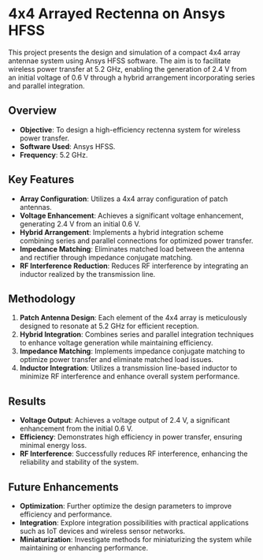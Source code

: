 # 4x4 Arrayed Rectenna on Ansys HFSS

This project presents the design and simulation of a compact 4x4 array antennae system using Ansys HFSS software. The aim is to facilitate wireless power transfer at 5.2 GHz, enabling the generation of 2.4 V from an initial voltage of 0.6 V through a hybrid arrangement incorporating series and parallel integration.

## Overview

- **Objective**: To design a high-efficiency rectenna system for wireless power transfer.
- **Software Used**: Ansys HFSS.
- **Frequency**: 5.2 GHz.

## Key Features

- **Array Configuration**: Utilizes a 4x4 array configuration of patch antennas.
- **Voltage Enhancement**: Achieves a significant voltage enhancement, generating 2.4 V from an initial 0.6 V.
- **Hybrid Arrangement**: Implements a hybrid integration scheme combining series and parallel connections for optimized power transfer.
- **Impedance Matching**: Eliminates matched load between the antenna and rectifier through impedance conjugate matching.
- **RF Interference Reduction**: Reduces RF interference by integrating an inductor realized by the transmission line.

## Methodology

1. **Patch Antenna Design**: Each element of the 4x4 array is meticulously designed to resonate at 5.2 GHz for efficient reception.
2. **Hybrid Integration**: Combines series and parallel integration techniques to enhance voltage generation while maintaining efficiency.
3. **Impedance Matching**: Implements impedance conjugate matching to optimize power transfer and eliminate matched load issues.
4. **Inductor Integration**: Utilizes a transmission line-based inductor to minimize RF interference and enhance overall system performance.

## Results

- **Voltage Output**: Achieves a voltage output of 2.4 V, a significant enhancement from the initial 0.6 V.
- **Efficiency**: Demonstrates high efficiency in power transfer, ensuring minimal energy loss.
- **RF Interference**: Successfully reduces RF interference, enhancing the reliability and stability of the system.

## Future Enhancements

- **Optimization**: Further optimize the design parameters to improve efficiency and performance.
- **Integration**: Explore integration possibilities with practical applications such as IoT devices and wireless sensor networks.
- **Miniaturization**: Investigate methods for miniaturizing the system while maintaining or enhancing performance.
